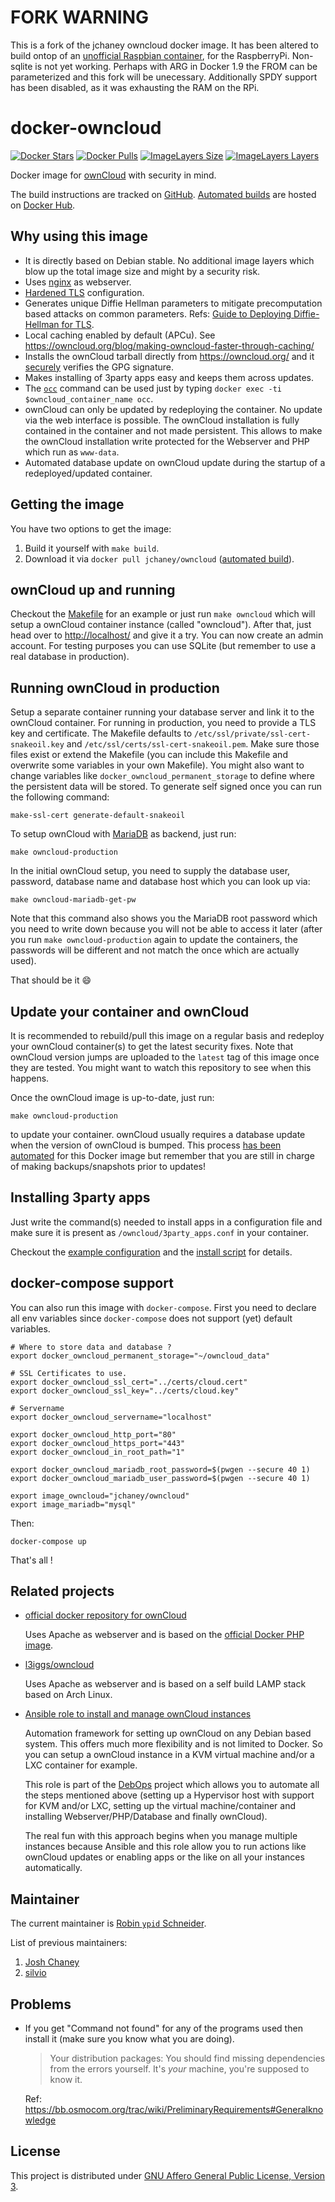 # FORK WARNING
This is a fork of the jchaney owncloud docker image. It has been altered to build ontop of an [unofficial Raspbian container](https://hub.docker.com/r/resin/rpi-raspbian/), for the RaspberryPi. Non-sqlite is not yet working. Perhaps with ARG in Docker 1.9 the FROM can be parameterized and this fork will be unecessary. Additionally SPDY support has been disabled, as it was exhausting the RAM on the RPi.

# docker-owncloud

[![Docker Stars](https://img.shields.io/docker/stars/jchaney/owncloud.svg)][this.project_docker_hub_url]
[![Docker Pulls](https://img.shields.io/docker/pulls/jchaney/owncloud.svg)][this.project_docker_hub_url]
[![ImageLayers Size](https://img.shields.io/imagelayers/image-size/jchaney/owncloud/latest.svg)][this.project_docker_hub_url]
[![ImageLayers Layers](https://img.shields.io/imagelayers/layers/jchaney/owncloud/latest.svg)][this.project_docker_hub_url]

Docker image for [ownCloud][] with security in mind.

The build instructions are tracked on [GitHub][this.project_github_url].
[Automated builds][] are hosted on [Docker Hub][this.project_docker_hub_url].

## Why using this image

* It is directly based on Debian stable. No additional image layers which blow up the total image size and might by a security risk.
* Uses [nginx][] as webserver.
* [Hardened TLS](https://github.com/BetterCrypto/Applied-Crypto-Hardening/blob/master/src/configuration/Webservers/nginx/default-hsts) configuration.
* Generates unique Diffie Hellman parameters to mitigate precomputation based attacks on common parameters. Refs: [Guide to Deploying Diffie-Hellman for TLS](https://weakdh.org/sysadmin.html).
* Local caching enabled by default (APCu).
  See https://owncloud.org/blog/making-owncloud-faster-through-caching/
* Installs the ownCloud tarball directly from https://owncloud.org/ and it [securely](https://github.com/jchaney/owncloud/pull/12) verifies the GPG signature.
* Makes installing of 3party apps easy and keeps them across updates.
* The [`occ`][occ] command can be used just by typing `docker exec -ti $owncloud_container_name occ`.
* ownCloud can only be updated by redeploying the container. No update via the web interface is possible. The ownCloud installation is fully contained in the container and not made persistent. This allows to make the ownCloud installation write protected for the Webserver and PHP which run as `www-data`.
* Automated database update on ownCloud update during the startup of a redeployed/updated container.

## Getting the image

You have two options to get the image:

1. Build it yourself with `make build`.
2. Download it via `docker pull jchaney/owncloud` ([automated build][this.project_docker_hub_url]).

## ownCloud up and running

Checkout the [Makefile][] for an example or just run `make owncloud` which will setup a ownCloud container instance (called "owncloud"). After that, just head over to [http://localhost/](http://localhost/) and give it a try. You can now create an admin account. For testing purposes you can use SQLite (but remember to use a real database in production).

## Running ownCloud in production

Setup a separate container running your database server and link it to the ownCloud container.
For running in production, you need to provide a TLS key and certificate. The
Makefile defaults to `/etc/ssl/private/ssl-cert-snakeoil.key` and
`/etc/ssl/certs/ssl-cert-snakeoil.pem`. Make sure those files exist or extend
the Makefile (you can include this Makefile and overwrite some variables in
your own Makefile).
You might also want to change variables like
`docker_owncloud_permanent_storage` to define where the persistent data will be
stored.
To generate self signed once you can run the following command:

```Shell
make-ssl-cert generate-default-snakeoil
```

To setup ownCloud with [MariaDB] as backend, just run:

```Shell
make owncloud-production
```

In the initial ownCloud setup, you need to supply the database user, password, database name and database host which you can look up via:

```Shell
make owncloud-mariadb-get-pw
```

Note that this command also shows you the MariaDB root password which you need to write down because you will not be able to access it later (after you run `make owncloud-production` again to update the containers, the passwords will be different and not match the once which are actually used).

That should be it :smile:

## Update your container and ownCloud

It is recommended to rebuild/pull this image on a regular basis and redeploy your ownCloud container(s) to get the latest security fixes.
Note that ownCloud version jumps are uploaded to the `latest` tag of this image once they are tested. You might want to watch this repository to see when this happens.

Once the ownCloud image is up-to-date, just run:

```Shell
make owncloud-production
```

to update your container. ownCloud usually requires a database update when the version of ownCloud is bumped. This process [has been automated](/misc/bootstrap.sh) for this Docker image but remember that you are still in charge of making backups/snapshots prior to updates!

## Installing 3party apps

Just write the command(s) needed to install apps in a configuration file and make sure it is present as `/owncloud/3party_apps.conf` in your container.

Checkout the [example configuration][3party_apps.conf] and the [install script][oc-install-3party-apps] for details.

## docker-compose support

You can also run this image with `docker-compose`. First you need to declare all env variables since `docker-compose` does not support (yet) default variables.

```Shell
# Where to store data and database ?
export docker_owncloud_permanent_storage="~/owncloud_data"

# SSL Certificates to use.
export docker_owncloud_ssl_cert="../certs/cloud.cert"
export docker_owncloud_ssl_key="../certs/cloud.key"

# Servername
export docker_owncloud_servername="localhost"

export docker_owncloud_http_port="80"
export docker_owncloud_https_port="443"
export docker_owncloud_in_root_path="1"

export docker_owncloud_mariadb_root_password=$(pwgen --secure 40 1)
export docker_owncloud_mariadb_user_password=$(pwgen --secure 40 1)

export image_owncloud="jchaney/owncloud"
export image_mariadb="mysql"

```

Then:

```Shell
docker-compose up
```

That's all !

## Related projects

* [official docker repository for ownCloud](https://hub.docker.com/_/owncloud/)

  Uses Apache as webserver and is based on the [official Docker PHP image](https://hub.docker.com/_/php/).

* [l3iggs/owncloud](https://hub.docker.com/r/l3iggs/owncloud/)

  Uses Apache as webserver and is based on a self build LAMP stack based on Arch Linux.

* [Ansible role to install and manage ownCloud instances](https://github.com/debops/ansible-owncloud)

  Automation framework for setting up ownCloud on any Debian based system. This offers much
  more flexibility and is not limited to Docker. So you can setup a ownCloud
  instance in a KVM virtual machine and/or a LXC container for example.

  This role is part of the [DebOps](http://debops.org/) project which allows
  you to automate all the steps mentioned above (setting up a Hypervisor host with
  support for KVM and/or LXC, setting up the virtual machine/container and
  installing Webserver/PHP/Database and finally ownCloud).

  The real fun with this approach begins when you manage multiple instances
  because Ansible and this role allow you to run actions like ownCloud updates
  or enabling apps or the like on all your instances automatically.

## Maintainer

The current maintainer is [Robin `ypid` Schneider][ypid].

List of previous maintainers:

1. [Josh Chaney][jchaney]
2. [silvio][]

## Problems

* If you get "Command not found" for any of the programs used then install it (make sure you know what you are doing).

  > Your distribution packages: You should find missing dependencies from the errors yourself. It's _your_ machine, you're supposed to know it.

  Ref: https://bb.osmocom.org/trac/wiki/PreliminaryRequirements#Generalknowledge

## License

This project is distributed under [GNU Affero General Public License, Version 3][AGPLv3].

[ypid]: https://github.com/ypid
[silvio]: https://github.com/silvio
[jchaney]: https://github.com/jchaney

[Makefile]: /Makefile
[ownCloud]: https://owncloud.org/
[occ]: https://doc.owncloud.org/server/8.1/admin_manual/configuration_server/occ_command.html
[MariaDB]: https://mariadb.org/
[nginx]: https://en.wikipedia.org/wiki/Nginx

[3party_apps.conf]: https://github.com/jchaney/owncloud/blob/master/configs/3party_apps.conf
[oc-install-3party-apps]: https://github.com/jchaney/owncloud/blob/master/misc/oc-install-3party-apps
[AGPLv3]: https://github.com/jchaney/owncloud/blob/master/LICENSE
[this.project_docker_hub_url]: https://hub.docker.com/r/jchaney/owncloud/
[this.project_github_url]: https://github.com/jchaney/owncloud
[Automated builds]: https://docs.docker.com/docker-hub/builds/
